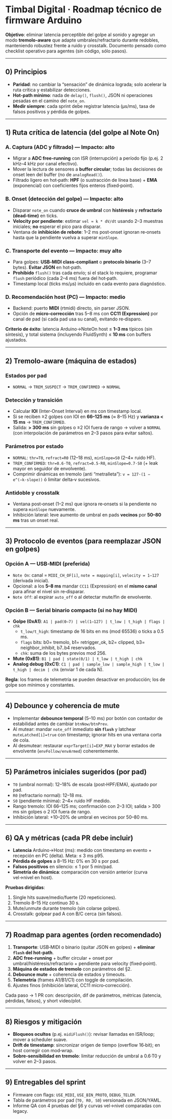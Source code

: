 # Timbal Digital · Roadmap técnico de firmware Arduino
**Objetivo**: eliminar latencia perceptible del golpe al sonido y agregar un modo **tremolo-aware** que adapte umbrales/refractario durante redobles, manteniendo robustez frente a ruido y crosstalk. Documento pensado como checklist operativo para agentes (sin código, sólo pasos).

---

## 0) Principios
- **Paridad**: no cambiar la “sensación” de dinámica lograda; solo acelerar la ruta crítica y estabilizar detecciones.
- **Hot-path mínimo**: nada de `delay()`, `flush()`, JSON ni operaciones pesadas en el camino del `note_on`.
- **Medir siempre**: cada sprint debe registrar latencia (μs/ms), tasa de falsos positivos y pérdida de golpes.

---

## 1) Ruta crítica de latencia (del golpe al Note On)
### A. Captura (ADC y filtrado) — Impacto: **alto**
- Migrar a **ADC free‑running** con ISR (interrupción) a período fijo (p.ej. 2 kHz–4 kHz por canal efectivo).
- Mover la lectura de sensores a **buffer circular**; todas las decisiones de onset leen del buffer (no de `analogRead()`).
- Filtrado ligero en hot‑path: **HPF** (o sustracción de línea base) + **EMA** (exponencial) con coeficientes fijos enteros (fixed‑point).

### B. Onset (detección del golpe) — Impacto: **alto**
- Disparar `note_on` cuando **cruce de umbral** con **histéresis** y **refractario (dead‑time)** en ticks.
- **Velocity por pendiente**: estimar `vel ≈ k * dV/dt` usando 2–3 muestras iniciales; **no** esperar el pico para disparar.
- Ventana de **inhibición de rebote**: 1–2 ms post‑onset ignoran re‑onsets hasta que la pendiente vuelva a superar `minSlope`.

### C. Transporte del evento — Impacto: **muy alto**
- Para golpes: **USB‑MIDI class‑compliant** o **protocolo binario** (3–7 bytes). **Evitar JSON** en hot‑path.
- **Prohibido** `flush()` tras cada envío; si el stack lo requiere, programar `flush` periódico (cada 2–4 ms) fuera del hot‑path.
- Timestamp local (ticks ms/μs) incluido en cada evento para diagnóstico.

### D. Recomendación host (PC) — Impacto: **medio**
- Backend: puerto **MIDI** (rtmidi) directo, sin parser JSON.
- Opción de **micro‑corrección** tras 5–8 ms con **CC11 (Expression)** por canal de pad (si cada pad usa su canal), evitando re‑disparo.

**Criterio de éxito**: latencia Arduino→NoteOn host ≤ **1–3 ms** típicos (sin síntesis), y total sistema (incluyendo FluidSynth) ≤ **10 ms** con buffers ajustados.

---

## 2) Tremolo‑aware (máquina de estados)
### Estados por pad
- `NORMAL` → `TREM_SUSPECT` → `TREM_CONFIRMED` → `NORMAL`

### Detección y transición
- Calcular **IOI** (Inter‑Onset Interval) en ms con timestamp local.
- Si se reciben ≥2 golpes con IOI en **66–125 ms** (≈ 8–15 Hz) y **varianza < 15 ms** → `TREM_CONFIRMED`.
- Salida: **> 300 ms** sin golpes o ≥2 IOI fuera de rango → volver a `NORMAL` (con interpolación de parámetros en 2–3 pasos para evitar saltos).

### Parámetros por estado
- `NORMAL`: `thr=T0`, `refract=R0` (12–18 ms), `minSlope=S0` (2–4× ruido HF).
- `TREM_CONFIRMED`: `thr=0.6·T0`, `refract=0.5·R0`, `minSlope=0.7·S0` (+ leak mayor en seguidor de envolvente).
- Comprimir dinámicas en tremolo (anti “metralleta”): `v = 127·(1 − e^(−k·slope))` ó limitar delta‑v sucesivos.

### Antidoble y crosstalk
- Ventana post‑onset (1–2 ms) que ignora re‑onsets si la pendiente no supera `minSlope` nuevamente.
- Inhibición lateral: leve aumento de umbral en pads **vecinos** por **50–80 ms** tras un onset real.

---

## 3) Protocolo de eventos (para reemplazar JSON en golpes)
### Opción A — USB‑MIDI (preferida)
- `Note On`: canal = `MIDI_CH_OF[i]`, `note = mapping[i]`, `velocity = 1–127` (derivada inicial).  
- Opcional: a los **5–8 ms** mandar `CC11` (Expression) en el **mismo canal** para afinar el nivel sin re‑disparar.
- `Note Off`: al expirar `auto_off` o al detectar mute/fin de envolvente.

### Opción B — Serial binario compacto (si no hay MIDI)
- **Golpe (0xA1)**: `A1 | pad(0–7) | vel(1–127) | t_low | t_high | flags | chk`  
  - `t_low/t_high`: timestamp de 16 bits en ms (mod 65536) o ticks a 0.5 ms.  
  - `flags` bits: b0= tremolo, b1= retrigger_ok, b2= clipped, b3= neighbor_inhibit, b7..b4 reservados.  
  - `chk`: suma de los bytes previos mod 256.
- **Mute (0xB1)**: `B1 | pad | state(0/1) | t_low | t_high | chk`
- **Analog debug (0xC1)**: `C1 | pad | sample_low | sample_high | t_low | t_high | decim | chk` (enviar 1 de cada N).

**Regla**: los frames de telemetría se pueden desactivar en producción; los de golpe son mínimos y constantes.

---

## 4) Debounce y coherencia de mute
- Implementar **debounce temporal** (5–10 ms) por botón con contador de estabilidad antes de cambiar `btnNow/btnPrev`.
- Al mutear: mandar `note_off` inmediato **sin `flush`** y latchear `muteLatched[i]=true` con timestamp; ignorar hits en una ventana corta de cola.
- Al desmutear: restaurar `exprTarget[i]=EXP_MAX` y borrar estados de envolvente (`envFollow/envArmed`) coherentemente.

---

## 5) Parámetros iniciales sugeridos (por pad)
- `T0` (umbral normal): 12–18% de escala (post‑HPF/EMA), ajustado por pad.
- `R0` (refractario normal): 12–18 ms.
- `S0` (pendiente mínima): 2–4× ruido HF medido.
- Rango tremolo: IOI 66–125 ms; confirmación con 2–3 IOI; salida > 300 ms sin golpes o 2 IOI fuera de rango.
- Inhibición lateral: +10–20% de umbral en vecinos por 50–80 ms.

---

## 6) QA y métricas (cada PR debe incluir)
- **Latencia** Arduino→Host (ms): medido con timestamp en evento + recepción en PC (delta). Meta: ≤ 3 ms p95.
- **Pérdida de golpes** a 8–15 Hz: 0% en 30 s por pad.
- **Falsos positivos** en silencio: ≤ 1 por 5 min/pad.
- **Simetría de dinámica**: comparación con versión anterior (curva vel→nivel en host).

**Pruebas dirigidas**:
1) Single hits suave/medio/fuerte (20 repeticiones).  
2) Tremolo 8–15 Hz continuo 30 s.  
3) Mute/unmute durante tremolo (sin colarse golpes).  
4) Crosstalk: golpear pad A con B/C cerca (sin falsos).

---

## 7) Roadmap para agentes (orden recomendado)
1) **Transporte**: USB‑MIDI o binario (quitar JSON en golpes) + **eliminar `flush` del hot‑path**.  
2) **ADC free‑running** + buffer circular + onset por umbral/histéresis/refractario + pendiente para velocity (fixed‑point).  
3) **Máquina de estados de tremolo** con parámetros del §2.  
4) **Debounce mute** + coherencia de estados y timeouts.  
5) **Telemetría** (frames A1/B1/C1) con toggle de compilación.  
6) Ajustes finos (inhibición lateral, CC11 micro‑corrección).

Cada paso → 1 PR con: descripción, dif de parámetros, métricas (latencia, pérdidas, falsos), y short video/plot.

---

## 8) Riesgos y mitigación
- **Bloqueos ocultos** (p.ej. `midiFlush()`): revisar llamadas en ISR/loop; mover a scheduler suave.
- **Drift de timestamp**: sincronizar origen de tiempo (overflow 16‑bit); en host corregir con mod‑wrap.
- **Sobre‑sensibilidad en tremolo**: limitar reducción de umbral a 0.6·T0 y volver en 2–3 pasos.

---

## 9) Entregables del sprint
- Firmware con flags: `USE_MIDI`, `USE_BIN_PROTO`, `DEBUG_TELEM`.
- Tabla de parámetros por pad (`T0, R0, S0`) versionada en JSON/YAML.
- Informe QA con 4 pruebas del §6 y curvas vel→nivel comparadas con legacy.

